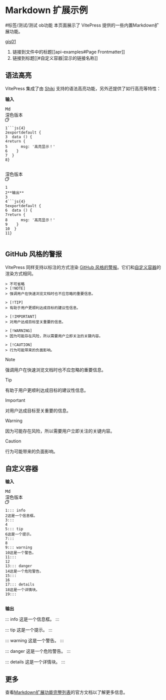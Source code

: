 # Markdown 扩展示例

#标签/测试/测试 ob功能
本页面展示了 VitePress 提供的一些内置Markdown扩展功能。

[gis01](https://tongyi.aliyun.com/gis/01)

1.  链接到文件中的标题[[api-examples#Page Frontmatter]]
2.  链接到标题[[#自定义容器|显示的链接名称]]
## 语法高亮

VitePress 集成了由 [Shiki](https://github.com/shikijs/shiki) 支持的语法高亮功能，另外还提供了如行高亮等特性：

**输入**

<pre><div class="tongyi-ui-highlighter global-dark-theme"><span class="tongyi-ui-highlighter-header"><span class="mr-auto first-letter:uppercase text-[color:var(--TY-Text-2)] tongyi-ui-highlighter-lang">Md</span><div class="tongyi-ui-highlighter-right-actions"><div class="tongyi-ui-highlighter-theme-changer"><div class="tongyi-ui-highlighter-theme-changer-btn"><span>深色版本</span><span role="img" class="anticon"><svg width="1em" height="1em" fill="currentColor" aria-hidden="true" focusable="false" class=""><use xlink:href="#icon-DownOutlined"></use></svg></span></div></div><svg width="12" height="12" viewBox="0 0 11.199999809265137 11.199999809265137" class="cursor-pointer flex items-center tongyi-ui-highlighter-copy-btn"><g><path d="M11.2,1.6C11.2,0.716344,10.4837,0,9.6,0L4.8,0C3.91634,0,3.2,0.716344,3.2,1.6L4.16,1.6Q4.16,1.3349,4.34745,1.14745Q4.5349,0.96,4.8,0.96L9.6,0.96Q9.8651,0.96,10.0525,1.14745Q10.24,1.3349,10.24,1.6L10.24,6.4Q10.24,6.6651,10.0525,6.85255Q9.8651,7.04,9.6,7.04L9.6,8C10.4837,8,11.2,7.28366,11.2,6.4L11.2,1.6ZM0,4L0,9.6C0,10.4837,0.716344,11.2,1.6,11.2L7.2,11.2C8.08366,11.2,8.8,10.4837,8.8,9.6L8.8,4C8.8,3.11634,8.08366,2.4,7.2,2.4L1.6,2.4C0.716344,2.4,0,3.11634,0,4ZM1.14745,10.0525Q0.96,9.8651,0.96,9.6L0.96,4Q0.96,3.7349,1.14745,3.54745Q1.3349,3.36,1.6,3.36L7.2,3.36Q7.4651,3.36,7.65255,3.54745Q7.84,3.7349,7.84,4L7.84,9.6Q7.84,9.8651,7.65255,10.0525Q7.4651,10.24,7.2,10.24L1.6,10.24Q1.3349,10.24,1.14745,10.0525Z"></path></g></svg></div></span><div><pre><code><span class="comment linenumber react-syntax-highlighter-line-number">1</span><span>```js{</span>4<span>}
</span><span class="comment linenumber react-syntax-highlighter-line-number">2</span><span></span><span>export</span><span></span><span>default</span><span> {
</span><span class="comment linenumber react-syntax-highlighter-line-number">3</span>  data () {
<span class="comment linenumber react-syntax-highlighter-line-number">4</span><span></span><span>return</span><span> {
</span><span class="comment linenumber react-syntax-highlighter-line-number">5</span><span>      msg: </span><span>'高亮显示！'</span><span>
</span><span class="comment linenumber react-syntax-highlighter-line-number">6</span>    }
<span class="comment linenumber react-syntax-highlighter-line-number">7</span>  }
<span class="comment linenumber react-syntax-highlighter-line-number">8</span>}</code></pre></div></div></pre>

<pre><div class="tongyi-ui-highlighter global-dark-theme"><span class="tongyi-ui-highlighter-header"><span class="mr-auto first-letter:uppercase text-[color:var(--TY-Text-2)] tongyi-ui-highlighter-lang"></span><div class="tongyi-ui-highlighter-right-actions"><div class="tongyi-ui-highlighter-theme-changer"><div class="tongyi-ui-highlighter-theme-changer-btn"><span>深色版本</span><span role="img" class="anticon"><svg width="1em" height="1em" fill="currentColor" aria-hidden="true" focusable="false" class=""><use xlink:href="#icon-DownOutlined"></use></svg></span></div></div><svg width="12" height="12" viewBox="0 0 11.199999809265137 11.199999809265137" class="cursor-pointer flex items-center tongyi-ui-highlighter-copy-btn"><g><path d="M11.2,1.6C11.2,0.716344,10.4837,0,9.6,0L4.8,0C3.91634,0,3.2,0.716344,3.2,1.6L4.16,1.6Q4.16,1.3349,4.34745,1.14745Q4.5349,0.96,4.8,0.96L9.6,0.96Q9.8651,0.96,10.0525,1.14745Q10.24,1.3349,10.24,1.6L10.24,6.4Q10.24,6.6651,10.0525,6.85255Q9.8651,7.04,9.6,7.04L9.6,8C10.4837,8,11.2,7.28366,11.2,6.4L11.2,1.6ZM0,4L0,9.6C0,10.4837,0.716344,11.2,1.6,11.2L7.2,11.2C8.08366,11.2,8.8,10.4837,8.8,9.6L8.8,4C8.8,3.11634,8.08366,2.4,7.2,2.4L1.6,2.4C0.716344,2.4,0,3.11634,0,4ZM1.14745,10.0525Q0.96,9.8651,0.96,9.6L0.96,4Q0.96,3.7349,1.14745,3.54745Q1.3349,3.36,1.6,3.36L7.2,3.36Q7.4651,3.36,7.65255,3.54745Q7.84,3.7349,7.84,4L7.84,9.6Q7.84,9.8651,7.65255,10.0525Q7.4651,10.24,7.2,10.24L1.6,10.24Q1.3349,10.24,1.14745,10.0525Z"></path></g></svg></div></span><div><pre><code><span class="comment linenumber react-syntax-highlighter-line-number">1</span><span>
</span><span class="comment linenumber react-syntax-highlighter-line-number">2</span>**输出**
<span class="comment linenumber react-syntax-highlighter-line-number">3</span>
<span class="comment linenumber react-syntax-highlighter-line-number">4</span><span>```js{</span>4<span>}
</span><span class="comment linenumber react-syntax-highlighter-line-number">5</span><span></span><span>export</span><span></span><span>default</span><span> {
</span><span class="comment linenumber react-syntax-highlighter-line-number">6</span>  data () {
<span class="comment linenumber react-syntax-highlighter-line-number">7</span><span></span><span>return</span><span> {
</span><span class="comment linenumber react-syntax-highlighter-line-number">8</span><span>      msg: </span><span>'高亮显示！'</span><span>
</span><span class="comment linenumber react-syntax-highlighter-line-number">9</span>    }
<span class="comment linenumber react-syntax-highlighter-line-number">10</span>  }
<span class="comment linenumber react-syntax-highlighter-line-number">11</span>}</code></pre></div></div></pre>
## GitHub 风格的警报[](https://vitepress.dev/zh/guide/markdown#github-flavored-alerts)

VitePress 同样支持以标注的方式渲染 [GitHub 风格的警报](https://docs.github.com/en/get-started/writing-on-github/getting-started-with-writing-and-formatting-on-github/basic-writing-and-formatting-syntax#alerts)。它们和[自定义容器](https://vitepress.dev/zh/guide/markdown#custom-containers)的渲染方式相同。



```
> 不可省略
> [!NOTE]
> 强调用户在快速浏览文档时也不应忽略的重要信息。

> [!TIP]
> 有助于用户更顺利达成目标的建议性信息。

> [!IMPORTANT]
> 对用户达成目标至关重要的信息。

> [!WARNING]
> 因为可能存在风险，所以需要用户立即关注的关键内容。

> [!CAUTION]
> 行为可能带来的负面影响。
```

> [!NOTE]
> 强调用户在快速浏览文档时也不应忽略的重要信息。

> [!TIP]
> 有助于用户更顺利达成目标的建议性信息。

> [!IMPORTANT]
> 对用户达成目标至关重要的信息。

> [!WARNING]
> 因为可能存在风险，所以需要用户立即关注的关键内容。

> [!CAUTION]
> 行为可能带来的负面影响。

## 自定义容器

**输入**

<pre><div class="tongyi-ui-highlighter global-dark-theme"><span class="tongyi-ui-highlighter-header"><span class="mr-auto first-letter:uppercase text-[color:var(--TY-Text-2)] tongyi-ui-highlighter-lang">Md</span><div class="tongyi-ui-highlighter-right-actions"><div class="tongyi-ui-highlighter-theme-changer"><div class="tongyi-ui-highlighter-theme-changer-btn"><span>深色版本</span><span role="img" class="anticon"><svg width="1em" height="1em" fill="currentColor" aria-hidden="true" focusable="false" class=""><use xlink:href="#icon-DownOutlined"></use></svg></span></div></div><svg width="12" height="12" viewBox="0 0 11.199999809265137 11.199999809265137" class="cursor-pointer flex items-center tongyi-ui-highlighter-copy-btn"><g><path d="M11.2,1.6C11.2,0.716344,10.4837,0,9.6,0L4.8,0C3.91634,0,3.2,0.716344,3.2,1.6L4.16,1.6Q4.16,1.3349,4.34745,1.14745Q4.5349,0.96,4.8,0.96L9.6,0.96Q9.8651,0.96,10.0525,1.14745Q10.24,1.3349,10.24,1.6L10.24,6.4Q10.24,6.6651,10.0525,6.85255Q9.8651,7.04,9.6,7.04L9.6,8C10.4837,8,11.2,7.28366,11.2,6.4L11.2,1.6ZM0,4L0,9.6C0,10.4837,0.716344,11.2,1.6,11.2L7.2,11.2C8.08366,11.2,8.8,10.4837,8.8,9.6L8.8,4C8.8,3.11634,8.08366,2.4,7.2,2.4L1.6,2.4C0.716344,2.4,0,3.11634,0,4ZM1.14745,10.0525Q0.96,9.8651,0.96,9.6L0.96,4Q0.96,3.7349,1.14745,3.54745Q1.3349,3.36,1.6,3.36L7.2,3.36Q7.4651,3.36,7.65255,3.54745Q7.84,3.7349,7.84,4L7.84,9.6Q7.84,9.8651,7.65255,10.0525Q7.4651,10.24,7.2,10.24L1.6,10.24Q1.3349,10.24,1.14745,10.0525Z"></path></g></svg></div></span><div><pre><code><span class="comment linenumber react-syntax-highlighter-line-number">1</span><span>::: info
</span><span class="comment linenumber react-syntax-highlighter-line-number">2</span>这是一个信息框。
<span class="comment linenumber react-syntax-highlighter-line-number">3</span>:::
<span class="comment linenumber react-syntax-highlighter-line-number">4</span>
<span class="comment linenumber react-syntax-highlighter-line-number">5</span>::: tip
<span class="comment linenumber react-syntax-highlighter-line-number">6</span>这是一个提示。
<span class="comment linenumber react-syntax-highlighter-line-number">7</span>:::
<span class="comment linenumber react-syntax-highlighter-line-number">8</span>
<span class="comment linenumber react-syntax-highlighter-line-number">9</span>::: warning
<span class="comment linenumber react-syntax-highlighter-line-number">10</span>这是一个警告。
<span class="comment linenumber react-syntax-highlighter-line-number">11</span>:::
<span class="comment linenumber react-syntax-highlighter-line-number">12</span>
<span class="comment linenumber react-syntax-highlighter-line-number">13</span>::: danger
<span class="comment linenumber react-syntax-highlighter-line-number">14</span>这是一个危险警告。
<span class="comment linenumber react-syntax-highlighter-line-number">15</span>:::
<span class="comment linenumber react-syntax-highlighter-line-number">16</span>
<span class="comment linenumber react-syntax-highlighter-line-number">17</span>::: details
<span class="comment linenumber react-syntax-highlighter-line-number">18</span>这是一个详情块。
<span class="comment linenumber react-syntax-highlighter-line-number">19</span>:::</code></pre></div></div></pre>

**输出**

::: info
这是一个信息框。
:::

::: tip
这是一个提示。
:::

::: warning
这是一个警告。
:::

::: danger
这是一个危险警告。
:::

::: details
这是一个详情块。
:::

## 更多

查看[Markdown扩展功能完整列表](https://vitepress.dev/guide/markdown)的官方文档以了解更多信息。

